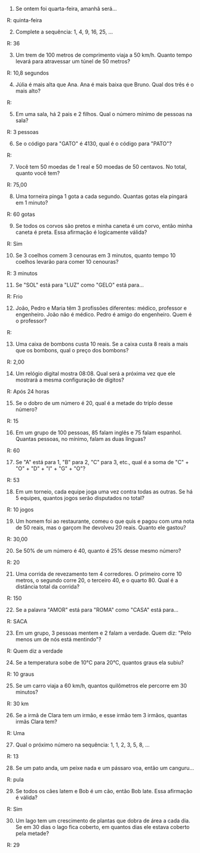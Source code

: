 1. Se ontem foi quarta-feira, amanhã será...

R: quinta-feira

2. Complete a sequência: 1, 4, 9, 16, 25, ...

R: 36

3. Um trem de 100 metros de comprimento viaja a 50 km/h. Quanto tempo levará para atravessar um túnel de 50 metros?

R: 10,8 segundos

4. Júlia é mais alta que Ana. Ana é mais baixa que Bruno. Qual dos três é o mais alto?

R: 

5. Em uma sala, há 2 pais e 2 filhos. Qual o número mínimo de pessoas na sala?

R: 3 pessoas

6. Se o código para "GATO" é 4130, qual é o código para "PATO"?

R: 

7. Você tem 50 moedas de 1 real e 50 moedas de 50 centavos. No total, quanto você tem?

R: 75,00

8. Uma torneira pinga 1 gota a cada segundo. Quantas gotas ela pingará em 1 minuto?

R: 60 gotas 

9. Se todos os corvos são pretos e minha caneta é um corvo, então minha caneta é preta. Essa afirmação é logicamente válida?

R: Sim

10. Se 3 coelhos comem 3 cenouras em 3 minutos, quanto tempo 10 coelhos levarão para comer 10 cenouras?

R: 3 minutos

11. Se "SOL" está para "LUZ" como "GELO" está para...

R: Frio

12. João, Pedro e Maria têm 3 profissões diferentes: médico, professor e engenheiro. João não é médico. Pedro é amigo do engenheiro. Quem é o professor?

R: 

13. Uma caixa de bombons custa 10 reais. Se a caixa custa 8 reais a mais que os bombons, qual o preço dos bombons?

R: 2,00

14. Um relógio digital mostra 08:08. Qual será a próxima vez que ele mostrará a mesma configuração de dígitos?

R: Após 24 horas

15. Se o dobro de um número é 20, qual é a metade do triplo desse número?

R: 15

16. Em um grupo de 100 pessoas, 85 falam inglês e 75 falam espanhol. Quantas pessoas, no mínimo, falam as duas línguas?

R: 60

17. Se "A" está para 1, "B" para 2, "C" para 3, etc., qual é a soma de "C" + "O" + "D" + "I" + "G" + "O"?

R: 53

18. Em um torneio, cada equipe joga uma vez contra todas as outras. Se há 5 equipes, quantos jogos serão disputados no total?

R: 10 jogos

19. Um homem foi ao restaurante, comeu o que quis e pagou com uma nota de 50 reais, mas o garçom lhe devolveu 20 reais. Quanto ele gastou?

R: 30,00

20. Se 50% de um número é 40, quanto é 25% desse mesmo número?

R: 20

21. Uma corrida de revezamento tem 4 corredores. O primeiro corre 10 metros, o segundo corre 20, o terceiro 40, e o quarto 80. Qual é a distância total da corrida?

R: 150

22. Se a palavra "AMOR" está para "ROMA" como "CASA" está para...

R: SACA

23. Em um grupo, 3 pessoas mentem e 2 falam a verdade. Quem diz: "Pelo menos um de nós está mentindo"?

R: Quem diz a verdade

24. Se a temperatura sobe de 10°C para 20°C, quantos graus ela subiu?

R: 10 graus

25. Se um carro viaja a 60 km/h, quantos quilômetros ele percorre em 30 minutos?

R: 30 km

26. Se a irmã de Clara tem um irmão, e esse irmão tem 3 irmãos, quantas irmãs Clara tem?

R: Uma

27. Qual o próximo número na sequência: 1, 1, 2, 3, 5, 8, ...

R: 13

28. Se um pato anda, um peixe nada e um pássaro voa, então um canguru...

R: pula

29. Se todos os cães latem e Bob é um cão, então Bob late. Essa afirmação é válida?

R: Sim

30. Um lago tem um crescimento de plantas que dobra de área a cada dia. Se em 30 dias o lago fica coberto, em quantos dias ele estava coberto pela metade?

R: 29
